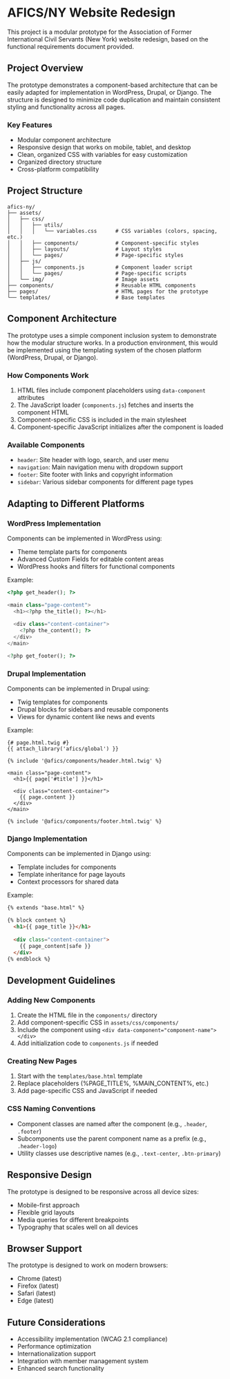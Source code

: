 # AFICS/NY Website Redesign

This project is a modular prototype for the Association of Former International Civil Servants (New York) website redesign, based on the functional requirements document provided.

## Project Overview

The prototype demonstrates a component-based architecture that can be easily adapted for implementation in WordPress, Drupal, or Django. The structure is designed to minimize code duplication and maintain consistent styling and functionality across all pages.

### Key Features

- Modular component architecture
- Responsive design that works on mobile, tablet, and desktop
- Clean, organized CSS with variables for easy customization
- Organized directory structure
- Cross-platform compatibility

## Project Structure

```
afics-ny/
├── assets/
│   ├── css/
│   │   ├── utils/
│   │   │   └── variables.css      # CSS variables (colors, spacing, etc.)
│   │   ├── components/            # Component-specific styles
│   │   ├── layouts/               # Layout styles
│   │   └── pages/                 # Page-specific styles
│   ├── js/
│   │   ├── components.js          # Component loader script
│   │   └── pages/                 # Page-specific scripts
│   └── img/                       # Image assets
├── components/                    # Reusable HTML components
├── pages/                         # HTML pages for the prototype
└── templates/                     # Base templates
```

## Component Architecture

The prototype uses a simple component inclusion system to demonstrate how the modular structure works. In a production environment, this would be implemented using the templating system of the chosen platform (WordPress, Drupal, or Django).

### How Components Work

1. HTML files include component placeholders using `data-component` attributes
2. The JavaScript loader (`components.js`) fetches and inserts the component HTML
3. Component-specific CSS is included in the main stylesheet
4. Component-specific JavaScript initializes after the component is loaded

### Available Components

- `header`: Site header with logo, search, and user menu
- `navigation`: Main navigation menu with dropdown support
- `footer`: Site footer with links and copyright information
- `sidebar`: Various sidebar components for different page types

## Adapting to Different Platforms

### WordPress Implementation

Components can be implemented in WordPress using:
- Theme template parts for components
- Advanced Custom Fields for editable content areas
- WordPress hooks and filters for functional components

Example:
```php
<?php get_header(); ?>

<main class="page-content">
  <h1><?php the_title(); ?></h1>
  
  <div class="content-container">
    <?php the_content(); ?>
  </div>
</main>

<?php get_footer(); ?>
```

### Drupal Implementation

Components can be implemented in Drupal using:
- Twig templates for components
- Drupal blocks for sidebars and reusable components
- Views for dynamic content like news and events

Example:
```twig
{# page.html.twig #}
{{ attach_library('afics/global') }}

{% include '@afics/components/header.html.twig' %}

<main class="page-content">
  <h1>{{ page['#title'] }}</h1>
  
  <div class="content-container">
    {{ page.content }}
  </div>
</main>

{% include '@afics/components/footer.html.twig' %}
```

### Django Implementation

Components can be implemented in Django using:
- Template includes for components
- Template inheritance for page layouts
- Context processors for shared data

Example:
```html
{% extends "base.html" %}

{% block content %}
  <h1>{{ page_title }}</h1>
  
  <div class="content-container">
    {{ page_content|safe }}
  </div>
{% endblock %}
```

## Development Guidelines

### Adding New Components

1. Create the HTML file in the `components/` directory
2. Add component-specific CSS in `assets/css/components/`
3. Include the component using `<div data-component="component-name"></div>`
4. Add initialization code to `components.js` if needed

### Creating New Pages

1. Start with the `templates/base.html` template
2. Replace placeholders (%PAGE_TITLE%, %MAIN_CONTENT%, etc.)
3. Add page-specific CSS and JavaScript if needed

### CSS Naming Conventions

- Component classes are named after the component (e.g., `.header`, `.footer`)
- Subcomponents use the parent component name as a prefix (e.g., `.header-logo`)
- Utility classes use descriptive names (e.g., `.text-center`, `.btn-primary`)

## Responsive Design

The prototype is designed to be responsive across all device sizes:

- Mobile-first approach
- Flexible grid layouts
- Media queries for different breakpoints
- Typography that scales well on all devices

## Browser Support

The prototype is designed to work on modern browsers:

- Chrome (latest)
- Firefox (latest)
- Safari (latest)
- Edge (latest)

## Future Considerations

- Accessibility implementation (WCAG 2.1 compliance)
- Performance optimization
- Internationalization support
- Integration with member management system
- Enhanced search functionality
